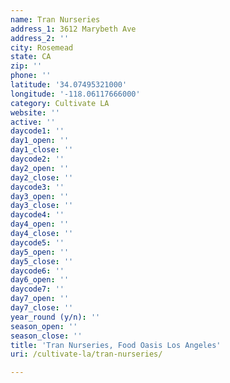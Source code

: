 ```yaml
---
name: Tran Nurseries
address_1: 3612 Marybeth Ave
address_2: ''
city: Rosemead
state: CA
zip: ''
phone: ''
latitude: '34.07495321000'
longitude: '-118.06117666000'
category: Cultivate LA
website: ''
active: ''
daycode1: ''
day1_open: ''
day1_close: ''
daycode2: ''
day2_open: ''
day2_close: ''
daycode3: ''
day3_open: ''
day3_close: ''
daycode4: ''
day4_open: ''
day4_close: ''
daycode5: ''
day5_open: ''
day5_close: ''
daycode6: ''
day6_open: ''
daycode7: ''
day7_open: ''
day7_close: ''
year_round (y/n): ''
season_open: ''
season_close: ''
title: 'Tran Nurseries, Food Oasis Los Angeles'
uri: /cultivate-la/tran-nurseries/

---
```

